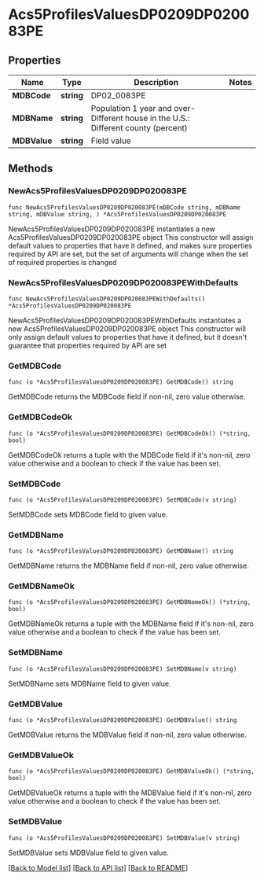 # Acs5ProfilesValuesDP0209DP020083PE

## Properties

Name | Type | Description | Notes
------------ | ------------- | ------------- | -------------
**MDBCode** | **string** | DP02_0083PE | 
**MDBName** | **string** | Population 1 year and over- Different house in the U.S.: Different county (percent) | 
**MDBValue** | **string** | Field value | 

## Methods

### NewAcs5ProfilesValuesDP0209DP020083PE

`func NewAcs5ProfilesValuesDP0209DP020083PE(mDBCode string, mDBName string, mDBValue string, ) *Acs5ProfilesValuesDP0209DP020083PE`

NewAcs5ProfilesValuesDP0209DP020083PE instantiates a new Acs5ProfilesValuesDP0209DP020083PE object
This constructor will assign default values to properties that have it defined,
and makes sure properties required by API are set, but the set of arguments
will change when the set of required properties is changed

### NewAcs5ProfilesValuesDP0209DP020083PEWithDefaults

`func NewAcs5ProfilesValuesDP0209DP020083PEWithDefaults() *Acs5ProfilesValuesDP0209DP020083PE`

NewAcs5ProfilesValuesDP0209DP020083PEWithDefaults instantiates a new Acs5ProfilesValuesDP0209DP020083PE object
This constructor will only assign default values to properties that have it defined,
but it doesn't guarantee that properties required by API are set

### GetMDBCode

`func (o *Acs5ProfilesValuesDP0209DP020083PE) GetMDBCode() string`

GetMDBCode returns the MDBCode field if non-nil, zero value otherwise.

### GetMDBCodeOk

`func (o *Acs5ProfilesValuesDP0209DP020083PE) GetMDBCodeOk() (*string, bool)`

GetMDBCodeOk returns a tuple with the MDBCode field if it's non-nil, zero value otherwise
and a boolean to check if the value has been set.

### SetMDBCode

`func (o *Acs5ProfilesValuesDP0209DP020083PE) SetMDBCode(v string)`

SetMDBCode sets MDBCode field to given value.


### GetMDBName

`func (o *Acs5ProfilesValuesDP0209DP020083PE) GetMDBName() string`

GetMDBName returns the MDBName field if non-nil, zero value otherwise.

### GetMDBNameOk

`func (o *Acs5ProfilesValuesDP0209DP020083PE) GetMDBNameOk() (*string, bool)`

GetMDBNameOk returns a tuple with the MDBName field if it's non-nil, zero value otherwise
and a boolean to check if the value has been set.

### SetMDBName

`func (o *Acs5ProfilesValuesDP0209DP020083PE) SetMDBName(v string)`

SetMDBName sets MDBName field to given value.


### GetMDBValue

`func (o *Acs5ProfilesValuesDP0209DP020083PE) GetMDBValue() string`

GetMDBValue returns the MDBValue field if non-nil, zero value otherwise.

### GetMDBValueOk

`func (o *Acs5ProfilesValuesDP0209DP020083PE) GetMDBValueOk() (*string, bool)`

GetMDBValueOk returns a tuple with the MDBValue field if it's non-nil, zero value otherwise
and a boolean to check if the value has been set.

### SetMDBValue

`func (o *Acs5ProfilesValuesDP0209DP020083PE) SetMDBValue(v string)`

SetMDBValue sets MDBValue field to given value.



[[Back to Model list]](../README.md#documentation-for-models) [[Back to API list]](../README.md#documentation-for-api-endpoints) [[Back to README]](../README.md)


